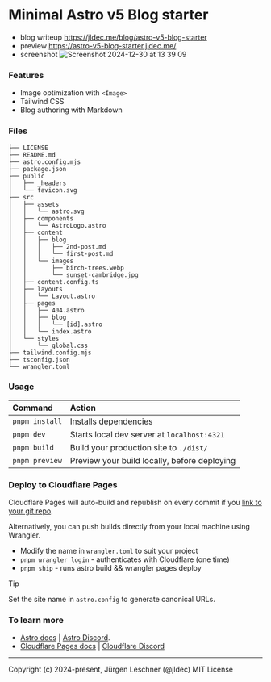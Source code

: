 # Minimal Astro v5 Blog starter
- blog writeup https://jldec.me/blog/astro-v5-blog-starter
- preview https://astro-v5-blog-starter.jldec.me/
- screenshot
  ![Screenshot 2024-12-30 at 13 39 09](https://github.com/user-attachments/assets/a805e393-0b1c-4755-bb8a-1a321ffeed82)


### Features
- Image optimization with `<Image>`
- Tailwind CSS
- Blog authoring with Markdown

### Files
```text
├── LICENSE
├── README.md
├── astro.config.mjs
├── package.json
├── public
│   ├── _headers
│   └── favicon.svg
├── src
│   ├── assets
│   │   └── astro.svg
│   ├── components
│   │   └── AstroLogo.astro
│   ├── content
│   │   ├── blog
│   │   │   ├── 2nd-post.md
│   │   │   └── first-post.md
│   │   └── images
│   │       ├── birch-trees.webp
│   │       └── sunset-cambridge.jpg
│   ├── content.config.ts
│   ├── layouts
│   │   └── Layout.astro
│   ├── pages
│   │   ├── 404.astro
│   │   ├── blog
│   │   │   └── [id].astro
│   │   └── index.astro
│   └── styles
│       └── global.css
├── tailwind.config.mjs
├── tsconfig.json
└── wrangler.toml
```

### Usage
| Command                   | Action                                           |
| :------------------------ | :----------------------------------------------- |
| `pnpm install`            | Installs dependencies                            |
| `pnpm dev`                | Starts local dev server at `localhost:4321`      |
| `pnpm build`              | Build your production site to `./dist/`          |
| `pnpm preview`            | Preview your build locally, before deploying     |


### Deploy to Cloudflare Pages
Cloudflare Pages will auto-build and republish on every commit if you [link to your git repo](https://developers.cloudflare.com/pages/get-started/git-integration/).

Alternatively, you can push builds directly from your local machine using Wrangler.
- Modify the name in `wrangler.toml` to suit your project
- `pnpm wrangler login` - authenticates with Cloudflare (one time)
- `pnpm ship` - runs astro build && wrangler pages deploy

> [!TIP]
> Set the site name in `astro.config` to generate canonical URLs.

### To learn more
- [Astro docs](https://docs.astro.build) | [Astro Discord](https://astro.build/chat).
- [Cloudflare Pages docs](https://developers.cloudflare.com/pages/get-started/git-integration/) | [Cloudflare Discord](https://discord.cloudflare.com/)

---
Copyright (c) 2024-present, Jürgen Leschner (@jldec)
MIT License
